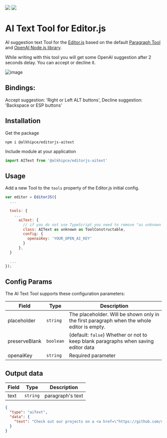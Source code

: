 [![](https://flat.badgen.net/npm/v/@alkhipce/editorjs-aitext?icon=npm)](https://www.npmjs.com/package/@alkhipce/editorjs-aitext)
[![](https://flat.badgen.net/github/stars/etozhealkhipce/@alkhipce/editorjs-aitext)](https://github.com/etozhealkhipce/@alkhipce/editorjs-aitext)

# AI Text Tool for Editor.js

AI suggestion text Tool for the [Editor.js](https://ifmo.su/editor) based on the default [Paragraph Tool](https://github.com/editor-js/paragraph/tree/master) and [OpenAI Node.js library](https://github.com/openai/openai-node).

While writing with this tool you will get some OpenAI suggestion after 2 seconds delay. You can accept or decline it.

![image](https://github.com/etozhealkhipce/editorjs-aitext/assets/38625168/ebedb41d-085c-4046-af02-d498babf6395)

## Bindings:
Accept suggestion: 'Right or Left ALT buttons',
Decline suggestion: 'Backspace or ESP buttons'

## Installation

Get the package

```shell
npm i @alkhipce/editorjs-aitext
```

Include module at your application

```javascript
import AIText from '@alkhipce/editorjs-aitext'
```

## Usage

Add a new Tool to the `tools` property of the Editor.js initial config.

```javascript
var editor = EditorJS({
  ...

  tools: {
    ...
      aiText: {
        // if you do not use TypeScript you need to remove "as unknown as ToolConstructable" construction
        class: AIText as unknown as ToolConstructable,
        config: {
          openaiKey: 'YOUR_OPEN_AI_KEY'
        }
      },
  }

  ...
});
```

## Config Params

The AI Text Tool supports these configuration parameters:

| Field         | Type      | Description                                                                                |
| ------------- | --------- | ------------------------------------------------------------------------------------------ |
| placeholder   | `string`  | The placeholder. Will be shown only in the first paragraph when the whole editor is empty. |
| preserveBlank | `boolean` | (default: `false`) Whether or not to keep blank paragraphs when saving editor data         |
| openaiKey     | `string`  | Required parameter                                                                         |

## Output data

| Field | Type     | Description      |
| ----- | -------- | ---------------- |
| text  | `string` | paragraph's text |

```json
{
  "type": "aiText",
  "data": {
    "text": "Check out our projects on a <a href=\"https://github.com/codex-team\">GitHub page</a>."
  }
}
```
